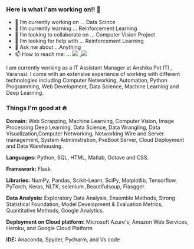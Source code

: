 ### Here is what i'am working on!! 👋



- 🔭 I’m currently working on ... Data Scince
- 🌱 I’m currently learning ... Reinforcement Learning
- 👯 I’m looking to collaborate on ... Computer Vision Project
- 🤔 I’m looking for help with ... Reinforcement Learning
- 💬 Ask me about ...Anything
- 📫 How to reach me: ... [<img target="_blank" src="https://img.icons8.com/doodle/64/000000/linkedin-circled.png"/>](https://www.linkedin.com/in/radheshyam-tiwari/) ,[<img target="_blank" src="https://img.icons8.com/cotton/64/000000/whatsapp--v4.png"/>](https://wa.me/917007251189) 

I am currently working as a IT Assistant Manager at Anshika Pvt ITI , Varanasi. I come with an extensive experience of working with different technologies including Computer Networking, Automation, Python Programming, Web Development, Data Science, Machine Learning and Deep Learning.


### Things I'm good at :fire:

**Domain:** Web Scrapping, Machine Learning, Computer Vision, Image Processing Deep Learning, Data Science, Data Wrangling, Data Visualization,Computer Networking, Networking Wire and Server management, System Administration, PxeBoot Server, Cloud Deployment and Data Warehousing.

**Languages:**  Python, SQL, HTML, Matlab, Octave and CSS.

**Framework:** Flask.

**Libraries:** NumPy, Pandas, Scikit-Learn, SciPy, Matplotlib, Tensorflow, PyTorch, Keras, NLTK, selenium ,Beautifulsoup, Flasgger. 

**Data Analysis:** Exploratory Data Analysis, Ensemble Methods, Strong Statistical Foundation, Model Development & Evaluation Metrics, Quantitative Methods, Google Analytics.

**Deployment on Cloud platform:** Microsoft Azure's, Amazon Web Services, Heroku, and Google Cloud Platform

**IDE:** Anaconda, Spyder, Pycharm, and Vs code

